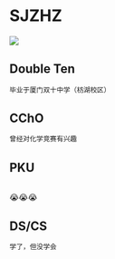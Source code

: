 # SJZHZ
![](images/Setsuna.PNG)
## Double Ten
```txt
毕业于厦门双十中学（枋湖校区）
```
## CChO
```txt
曾经对化学竞赛有兴趣
```
## PKU
```txt
```
😭😭:sob:
## DS/CS
```txt
学了，但没学会
```

<!--
**SJZHZ/SJZHZ** is a ✨ _special_ ✨ repository because its `README.md` (this file) appears on your GitHub profile.

Here are some ideas to get you started:

- 🔭 I’m currently working on ...
- 🌱 I’m currently learning ...
- 👯 I’m looking to collaborate on ...
- 🤔 I’m looking for help with ...
- 💬 Ask me about ...
- 📫 How to reach me: ...
- 😄 Pronouns: ...
- ⚡ Fun fact: ...
-->

